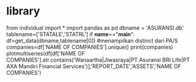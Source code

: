 # library
from individual import *
import pandas as pd
dbname = 'ASURANSI.db'
tablename=['STATALE','STATRL']
if __name__=="__main__":
    df=get_data(dbname,tablename[0])
    #menampilkan distinct dari PA/S
    companies=df['NAME OF COMPANIES'].unique()
    print(companies)
    plotmultiseries(df[df['NAME OF COMPANIES'].str.contains('Wanaartha|Jiwasraya|PT Asuransi BRI Life|PT AXA Mandiri Financial Services')],'REPORT_DATE','ASSETS','NAME OF COMPANIES')
